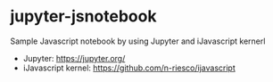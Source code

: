 # jupyter-jsnotebook

Sample Javascript notebook by using Jupyter and iJavascript kernerl
 
 - Jupyter: https://jupyter.org/
 - iJavascript kernel: https://github.com/n-riesco/ijavascript
 
